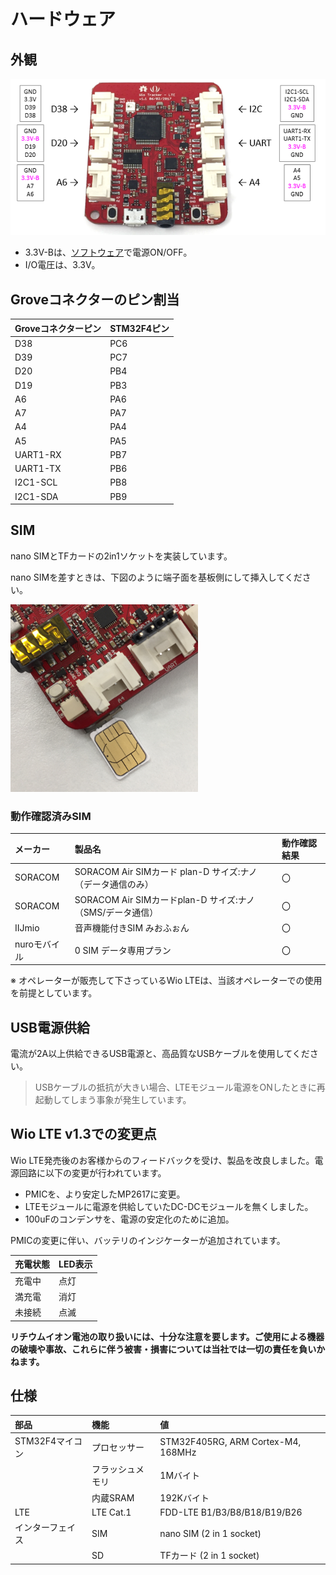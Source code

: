 # ハードウェア

## 外観

![13](img/13.png)

* 3.3V-Bは、[ソフトウェア](Reference-ja.md#powersupplygrove)で電源ON/OFF。
* I/O電圧は、3.3V。

## Groveコネクターのピン割当

|Groveコネクターピン|STM32F4ピン|
|:--|:--|
|D38|PC6|
|D39|PC7|
|D20|PB4|
|D19|PB3|
|A6|PA6|
|A7|PA7|
|A4|PA4|
|A5|PA5|
|UART1-RX|PB7|
|UART1-TX|PB6|
|I2C1-SCL|PB8|
|I2C1-SDA|PB9|

## SIM

nano SIMとTFカードの2in1ソケットを実装しています。

nano SIMを差すときは、下図のように端子面を基板側にして挿入してください。

![14](img/14.png)

### 動作確認済みSIM

|メーカー|製品名|動作確認結果|
|:--|:--|:--|
|SORACOM|SORACOM Air SIMカード plan-D サイズ:ナノ（データ通信のみ）|〇|
|SORACOM|SORACOM Air SIMカードplan-D サイズ:ナノ（SMS/データ通信）|〇|
|IIJmio|音声機能付きSIM みおふぉん|〇|
|nuroモバイル|0 SIM データ専用プラン|〇|

※ オペレーターが販売して下さっているWio LTEは、当該オペレーターでの使用を前提としています。

## USB電源供給

電流が2A以上供給できるUSB電源と、高品質なUSBケーブルを使用してください。

> USBケーブルの抵抗が大きい場合、LTEモジュール電源をONしたときに再起動してしまう事象が発生しています。

## Wio LTE v1.3での変更点

Wio LTE発売後のお客様からのフィードバックを受け、製品を改良しました。電源回路に以下の変更が行われています。

* PMICを、より安定したMP2617に変更。
* LTEモジュールに電源を供給していたDC-DCモジュールを無くしました。
* 100uFのコンデンサを、電源の安定化のために追加。

PMICの変更に伴い、バッテリのインジケーターが追加されています。

|充電状態|LED表示|
|:--|:--|
|充電中|点灯|
|満充電|消灯|
|未接続|点滅|

**リチウムイオン電池の取り扱いには、十分な注意を要します。ご使用による機器の破壊や事故、これらに伴う被害・損害については当社では一切の責任を負いかねます。**

## 仕様

|部品|機能|値|
|:--|:--|:--|
|STM32F4マイコン|プロセッサー|STM32F405RG, ARM Cortex-M4, 168MHz|
||フラッシュメモリ|1Mバイト|
||内蔵SRAM|192Kバイト|
|LTE|LTE Cat.1|FDD-LTE B1/B3/B8/B18/B19/B26|
|インターフェイス|SIM|nano SIM (2 in 1 socket)|
||SD|TFカード (2 in 1 socket)|
